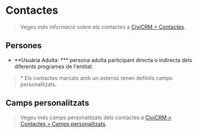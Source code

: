 # Contactes

> Vegeu més informació sobre els contactes a [CiviCRM > Contactes](../civicrm/contactes.md).

## Persones

- **Usuària Adulta: **\* persona adulta participant directa o indirecta dels diferents programes de l'entitat.

> \* Els contactes marcats amb un asterisc tenen definits camps personalitzats.

## Camps personalitzats

> Vegeu més camps personalitzats dels contactes a [CiviCRM > Contactes > Camps personalitzats](../civicrm/contactes.md#camps-personalitzats).
